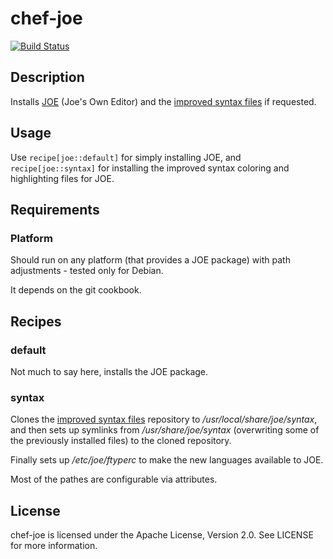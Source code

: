 # chef-joe

[![Build Status](https://travis-ci.org/cmur2/chef-joe.png)](https://travis-ci.org/cmur2/chef-joe)

## Description

Installs [JOE](http://joe-editor.sourceforge.net/) (Joe's Own Editor) and the [improved syntax files](https://github.com/cmur2/joe-syntax) if requested.

## Usage

Use `recipe[joe::default]` for simply installing JOE, and `recipe[joe::syntax]` for installing the improved syntax coloring and highlighting files for JOE.

## Requirements

### Platform

Should run on any platform (that provides a JOE package) with path adjustments - tested only for Debian.

It depends on the git cookbook.

## Recipes

### default

Not much to say here, installs the JOE package.

### syntax

Clones the [improved syntax files](https://github.com/cmur2/joe-syntax) repository to */usr/local/share/joe/syntax*, and then sets up symlinks from */usr/share/joe/syntax* (overwriting some of the previously installed files) to the cloned repository.

Finally sets up */etc/joe/ftyperc* to make the new languages available to JOE.

Most of the pathes are configurable via attributes.

## License

chef-joe is licensed under the Apache License, Version 2.0. See LICENSE for more information.
